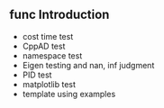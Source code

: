 ## func Introduction

* cost time test
* CppAD test
* namespace test
* Eigen testing and nan, inf judgment
* PID test
* matplotlib test
* template using examples


